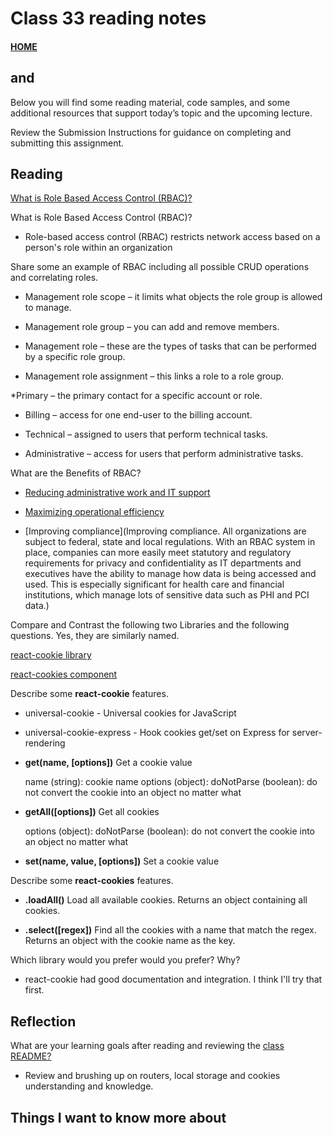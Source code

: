 # Class 33 reading notes

#### [HOME](https://cesarderio.github.io/reading-notes/)

## **<Login />** and **<Auth />**

Below you will find some reading material, code samples, and some additional resources that support today’s topic and the upcoming lecture.

Review the Submission Instructions for guidance on completing and submitting this assignment.

## Reading

[What is Role Based Access Control (RBAC)?](https://digitalguardian.com/blog/what-role-based-access-control-rbac-examples-benefits-and-more)

What is Role Based Access Control (RBAC)?

* Role-based access control (RBAC) restricts network access based on a person's role within an organization

Share some an example of RBAC including all possible CRUD operations and correlating roles.

* Management role scope – it limits what objects the role group is allowed to manage.

* Management role group – you can add and remove members.

* Management role – these are the types of tasks that can be performed by a specific role group.

* Management role assignment – this links a role to a role group.

*Primary – the primary contact for a specific account or role.

* Billing – access for one end-user to the billing account.

* Technical – assigned to users that perform technical tasks.

* Administrative – access for users that perform administrative tasks.

What are the Benefits of RBAC?

* [Reducing administrative work and IT support](https://digitalguardian.com/blog/what-role-based-access-control-rbac-examples-benefits-and-more#:~:text=Reducing%20administrative%20work,pre%2Ddefined%20roles.)

* [Maximizing operational efficiency](https://digitalguardian.com/blog/what-role-based-access-control-rbac-examples-benefits-and-more#:~:text=Maximizing%20operational%20efficiency,efficiently%20and%20autonomously.)

* [Improving compliance](Improving compliance. All organizations are subject to federal, state and local regulations. With an RBAC system in place, companies can more easily meet statutory and regulatory requirements for privacy and confidentiality as IT departments and executives have the ability to manage how data is being accessed and used. This is especially significant for health care and financial institutions, which manage lots of sensitive data such as PHI and PCI data.)

Compare and Contrast the following two Libraries and the following questions. Yes, they are similarly named.

[react-cookie library](https://www.npmjs.com/package/react-cookie)

[react-cookies component](https://www.npmjs.com/package/react-cookies)

Describe some **react-cookie** features.

* universal-cookie - Universal cookies for JavaScript

* universal-cookie-express - Hook cookies get/set on Express for server-rendering

* **get(name, [options])**
  Get a cookie value

  name (string): cookie name
  options (object):
  doNotParse (boolean): do not convert the cookie into an object no matter what

* **getAll([options])**
  Get all cookies

  options (object):
    doNotParse (boolean): do not convert the cookie into an object no matter what

* **set(name, value, [options])**
Set a cookie value

Describe some **react-cookies** features.

* **.loadAll()**
  Load all available cookies.
  Returns an object containing all cookies.

* **.select([regex])**
Find all the cookies with a name that match the regex.
Returns an object with the cookie name as the key.

Which library would you prefer would you prefer? Why?

* react-cookie had good documentation and integration. I think I'll try that first.

## Reflection

What are your learning goals after reading and reviewing the [class README?](https://codefellows.github.io/code-401-javascript-guide/curriculum/class-33/)

* Review and brushing up on routers, local storage and cookies understanding and knowledge.

## Things I want to know more about
